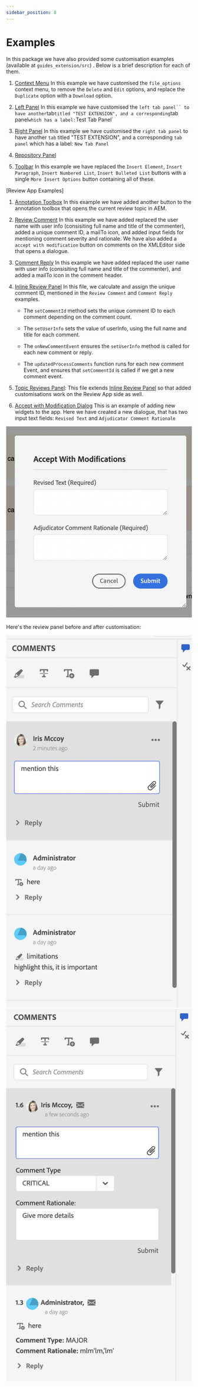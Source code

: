 ```yaml
---
sidebar_position: 8
---
```


# Examples

In this package we have also provided some customisation examples (available at `guides_extension/src`) . Below is a brief description for each of them.

1. [Context Menu](./../../src/file_options.ts)
In this example we have customised the `file_options` context menu, to remove the `Delete` and `Edit` options, and replace the `Duplicate` option with a `Download` option.

2. [Left Panel](../../src/left_panel_container.ts)
In this example we have customised the `left tab panel`` to have another`tab` titled "TEST EXTENSION", and a corresponding `tab panel` which has a label: `Test Tab Panel`

3. [Right Panel](../../src/right_panel_container.ts)
In this example we have customised the `right tab panel` to have another `tab` titled "TEST EXTENSION", and a corresponding `tab panel` which has a label: `New Tab Panel`

4. [Repository Panel](../../src/repository_panel.ts)

5. [Toolbar](../../src/toolbar.ts)
In this example we have replaced the `Insert Element`, `Insert Paragraph`, `Insert Numbered List`, `Insert Bulleted List` buttons with a single `More Insert Options` button containing all of these.

[Review App Examples]

1. [Annotation Toolbox](../../src/review_app_examples/annotation_extension.ts)
In this example we have added another button to the annotation toolbox that opens the current review topic in AEM.

2. [Review Comment](../../src/review_app_examples/review_comment.ts)
In this example we have added replaced the user name with user info (consisiting full name and title of the commenter), added a unique comment ID, a mailTo icon, and added input fields for mentioning comment severity and rationale.
We have also added a `accept with modification` button on comments on the XMLEditor side that opens a dialogue.

3. [Comment Reply](../../src/review_app_examples/comment_reply.ts)
In this example we have added replaced the user name with user info (consisiting full name and title of the commenter), and added a mailTo icon in the comment header.

4. [Inline Review Panel](../../src/review_app_examples/inline_review_panel.ts)
In this file, we calculate and assign the unique comment ID, mentioned in the `Review Comment` and `Comment Reply` examples.
    - The `setCommentId` method sets the unique comment ID to each comment depending on the comment count.

    - The `setUserInfo` sets the value of userInfo, using the full name and title for each comment.

    - The `onNewCommentEvent` ensures the `setUserInfo` method is called for each new comment or reply.

    - The `updatedProcessComments` function runs for each new comment Event, and ensures that `setCommentId` is called if we get a new comment event.

5. [Topic Reviews Panel](../../src/review_app_examples/topic_reviews.ts): This file extends [Inline Review Panel](../../src/review_app_examples/inline_review_panel.ts) so that added customisations work on the Review App side as well.

6. [Accept with Modification Dialog](../../src/review_app_examples/accept_with_modification_dialog.ts)
This is an example of adding new widgets to the app. Here we have created a new dialogue, that has two input text fields: `Revised Text` and `Adjudicator Comment Rationale`

![Accept With Modification Dialog](./imgs/accept_with_modification_dialogue.png)

Here's the review panel before and after customisation:

![Review Panel;](./imgs/review_panel.png)
![Accept With Modification Dialog](./imgs/customised_review_panel.png)
